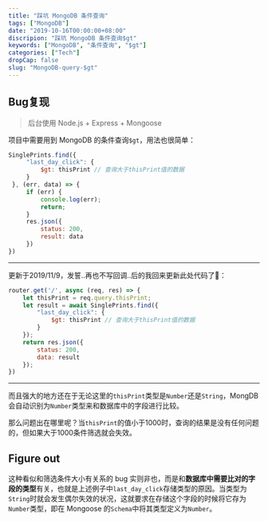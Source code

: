 ```yaml
---
title: "踩坑 MongoDB 条件查询"
tags: ["MongoDB"]
date: "2019-10-16T00:00:00+08:00"
discripion: "踩坑 MongoDB 条件查询$gt"
keywords: ["MongoDB", "条件查询", "$gt"]
categories: ["Tech"]
dropCap: false
slug: "MongoDB-query-$gt"
---
```

## Bug复现

> 后台使用 Node.js + Express + Mongoose

项目中需要用到 MongoDB 的条件查询`$gt`，用法也很简单：
```js
SinglePrints.find({
     "last_day_click": {
         $gt: thisPrint // 查询大于thisPrint值的数据
     }
 }, (err, data) => {
     if (err) {
         console.log(err);
         return;
     }
     res.json({
         status: 200,
         result: data
     })
})
```
***
更新于2019/11/9，发誓..再也不写回调..后的我回来更新此处代码了🌚：
```js
router.get('/', async (req, res) => {
    let thisPrint = req.query.thisPrint;
    let result = await SinglePrints.find({
        "last_day_click": {
            $gt: thisPrint // 查询大于thisPrint值的数据
        }
    });
    return res.json({
        status: 200,
        data: result
    });
})
```
***
而且强大的地方还在于无论这里的`thisPrint`类型是`Number`还是`String`，MongDB会自动识别为`Number`类型来和数据库中的字段进行比较。

那么问题出在哪里呢？当`thisPrint`的值小于1000时，查询的结果是没有任何问题的，但如果大于1000条件筛选就会失效。
## Figure out
这种看似和筛选条件大小有关系的 bug 实则非也，而是和**数据库中需要比对的字段的类型**有关，也就是上述例子中`last_day_click`存储类型的原因。当类型为`String`时就会发生偶尔失效的状况，这就要求在存储这个字段的时候将它存为`Number`类型，即在 Mongoose 的`Schema`中将其类型定义为`Number`。